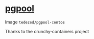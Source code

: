# [pgpool](https://hub.docker.com/r/tedezed/pgpool/)

Image `tedezed/pgpool-centos`

Thanks to the crunchy-containers project


